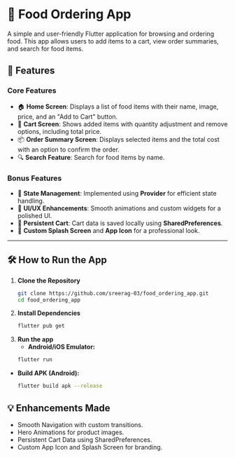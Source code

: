 # 🍔 Food Ordering App

A simple and user-friendly Flutter application for browsing and ordering food. This app allows users to add items to a cart, view order summaries, and search for food items.

## 📱 Features

### Core Features
- 🏠 **Home Screen**: Displays a list of food items with their name, image, price, and an "Add to Cart" button.  
- 🛒 **Cart Screen**: Shows added items with quantity adjustment and remove options, including total price.  
- 📦 **Order Summary Screen**: Displays selected items and the total cost with an option to confirm the order.  
- 🔍 **Search Feature**: Search for food items by name.

### Bonus Features
- 🎯 **State Management**: Implemented using **Provider** for efficient state handling.  
- 🎨 **UI/UX Enhancements**: Smooth animations and custom widgets for a polished UI.  
- 💾 **Persistent Cart**: Cart data is saved locally using **SharedPreferences**.  
- 🚀 **Custom Splash Screen** and **App Icon** for a professional look.

---

## 🛠️ **How to Run the App**

1. **Clone the Repository**  
   ```bash
   git clone https://github.com/sreerag-03/food_ordering_app.git
   cd food_ordering_app
2. **Install Dependencies**  
   ```bash
   flutter pub get
3. **Run the app**
    - **Android/iOS Emulator:**
    ```bash
    flutter run

  - **Build APK (Android):**
    ```bash
    flutter build apk --release

## 💡 **Enhancements Made**
- Smooth Navigation with custom transitions.
- Hero Animations for product images.
- Persistent Cart Data using SharedPreferences.
- Custom App Icon and Splash Screen for branding.   